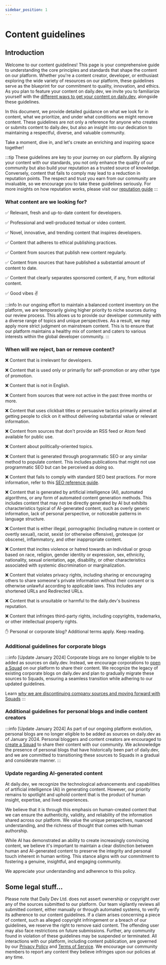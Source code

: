 ```yaml
---
sidebar_position: 1
---
```


# Content guidelines

## Introduction

Welcome to our content guidelines! This page is your comprehensive guide to understanding the core principles and standards that shape the content on our platform. Whether you're a content creator, developer, or enthusiast exploring the wide variety of resources on our platform, these guidelines serve as the blueprint for our commitment to quality, innovation, and ethics. As you plan to feature your content on daily.dev, we invite you to familiarize yourself with the [different ways to get your content on daily.dev](../for-content-creators/how-to-get-featured.md), alongside these guidelines.

In this document, we provide detailed guidance on what we look for in content, what we prioritize, and under what conditions we might remove content. These guidelines are not only a reference for anyone who creates or submits content to daily.dev, but also an insight into our dedication to maintaining a respectful, diverse, and valuable community.

Take a moment, dive in, and let's create an enriching and inspiring space together!

:::tip
These guidelines are key to your journey on our platform. By aligning your content with our standards, you not only enhance the quality of our community but also build your reputation as a trusted source of knowledge. Conversely, content that fails to comply may lead to a reduction in reputation points. The respect and trust you earn from our community are invaluable, so we encourage you to take these guidelines seriously. For more insights on how reputation works, please visit our [reputation guide](../your-profile/reputation.md)
:::

### What content are we looking for?

✅ Relevant, fresh and up-to-date content for developers.

✅ Professional and well-produced textual or video content.

✅ Novel, innovative, and trending content that inspires developers.

✅ Content that adheres to ethical publishing practices.

✅ Content from sources that publish new content regularly.

✅ Content from sources that have published a substantial amount of content to date.

✅ Content that clearly separates sponsored content, if any, from editorial content.

✅ Good vibes ✌️

:::info
In our ongoing effort to maintain a balanced content inventory on the platform, we are temporarily giving higher priority to niche sources during our review process. This allows us to provide our developer community with a diverse range of topics and unique perspectives. As a result, we may apply more strict judgment on mainstream content. This is to ensure that our platform maintains a healthy mix of content and caters to various interests within the global developer community.
:::

### When will we reject, ban or remove content?

❌ Content that is irrelevant for developers.

❌ Content that is used only or primarily for self-promotion or any other type of promotion.

❌ Content that is not in English.

❌ Content from sources that were not active in the past three months or more.

❌ Content that uses clickbait titles or persuasive tactics primarily aimed at getting people to click on it without delivering substantial value or relevant information.

❌ Content from sources that don't provide an RSS feed or Atom feed available for public use.

❌ Content about politically-oriented topics.

❌ Content that is generated through programmatic SEO or any similar method to populate content. This includes publications that might not use programmatic SEO but can be perceived as doing so.

❌ Content that fails to comply with standard SEO best practices. For more information, refer to this [SEO reference guide](https://developers.google.com/search/docs/fundamentals/seo-starter-guide#understand_your_content).

❌ Content that is generated by artificial intelligence (AI), automated algorithms, or any form of automated content generation methods. This includes content that may not be directly generated by AI but exhibits characteristics typical of AI-generated content, such as overly generic information, lack of personal perspective, or noticeable patterns in language structure.

❌ Content that is either illegal, pornographic (including mature in content or overtly sexual), racist, sexist (or otherwise offensive), grotesque (or obscene), inflammatory, and other inappropriate content.

❌ Content that incites violence or hatred towards an individual or group based on race, religion, gender identity or expression, sex, ethnicity, nationality, sexual orientation, age, disability, or other characteristics associated with systemic discrimination or marginalization.

❌ Content that violates privacy rights, including sharing or encouraging others to share someone's private information without their consent or is otherwise unlawful according to applicable laws. This includes any shortened URLs and Redirected URLs. 

❌ Content that is unsuitable or harmful to the daily.dev's business reputation.

❌ Content that infringes third-party rights, including copyrights, trademarks, or other intellectual property rights.

✋ Personal or corporate blog? Additional terms apply. Keep reading. 

### Additional guidelines for corporate blogs

:::info
[Update January 2024] Corporate blogs are no longer eligible to be added as sources on daily.dev. Instead, we encourage corporations to [open a Squad](../squads/creating-your-squad.md) on our platform to share their content. We recognize the legacy of existing corporate blogs on daily.dev and plan to gradually migrate these sources to Squads, ensuring a seamless transition while adhering to our updated guidelines.

Learn [why we are discontinuing company sources and moving forward with Squads](daily.dev/blog/why-we-are-discontinuing-company-sources-and-moving-forward-with-squads)
:::

### Additional guidelines for personal blogs and indie content creators

:::info
[Update January 2024] As part of our ongoing platform evolution, personal blogs are no longer eligible to be added as sources on daily.dev as of January 2024. Personal bloggers and content creators are encouraged to [create a Squad](../squads/creating-your-squad.md) to share their content with our community. We acknowledge the presence of personal blogs that have historically been part of daily.dev, and we are committed to transitioning these sources to Squads in a gradual and considerate manner.
:::

### Update regarding AI-generated content

At daily.dev, we recognize the technological advancements and capabilities of artificial intelligence (AI) in generating content. However, our priority remains to spotlight and uphold content that is the product of human insight, expertise, and lived experiences.

We believe that it is through this emphasis on human-created content that we can ensure the authenticity, validity, and reliability of the information shared across our platform. We value the unique perspectives, nuanced understanding, and the richness of thought that comes with human authorship.

While AI has demonstrated an ability to create increasingly convincing content, we believe it's important to maintain a clear distinction between human and AI-generated content to preserve the integrity and personal touch inherent in human writing. This stance aligns with our commitment to fostering a genuine, insightful, and engaging community.

We appreciate your understanding and adherence to this policy.

## Some legal stuff...

Please note that Daily Dev Ltd. does not assert ownership or copyright over any of the sources submitted to our platform. Our team vigilantly reviews all submitted content, either manually or through automated systems, to verify its adherence to our content guidelines. If a claim arises concerning a piece of content, such as alleged copyright infringement or a breach of our guidelines, we reserve the right to remove said content. The offending user may also face restrictions on future submissions. Further, any community found in violation of these guidelines may be suspended or terminated. All interactions with our platform, including content publication, are governed by our [Privacy Policy](https://daily.dev/privacy) and [Terms of Service](https://daily.dev/tos). We encourage our community members to report any content they believe infringes upon our policies at any time.